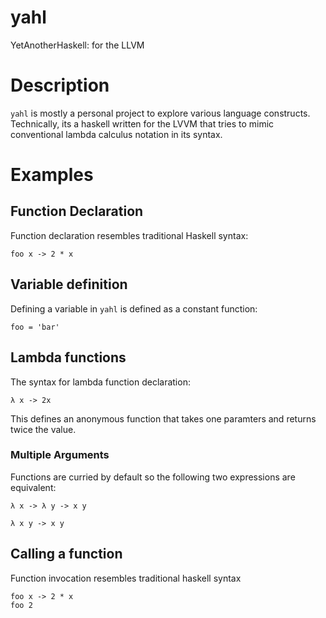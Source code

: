 # yahl
YetAnotherHaskell: for the LLVM

# Description
`yahl` is mostly a personal project to explore various language constructs.
Technically, its a haskell written for the LVVM that tries to mimic conventional
lambda calculus notation in its syntax.

# Examples

## Function Declaration

Function declaration resembles traditional Haskell syntax:

```
foo x -> 2 * x
```


## Variable definition

Defining a variable in `yahl` is defined as a constant function:

```
foo = 'bar'
```


## Lambda functions

The syntax for lambda function declaration:

```
λ x -> 2x
```

This defines an anonymous function that takes one paramters and returns twice the value.

### Multiple Arguments

Functions are curried by default so the following two expressions are equivalent:

```
λ x -> λ y -> x y
```
```
λ x y -> x y
```

## Calling a function

Function invocation resembles traditional haskell syntax

```
foo x -> 2 * x
foo 2
```
